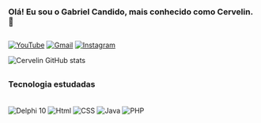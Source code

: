### Olá! Eu sou o Gabriel Candido, mais conhecido como Cervelin. 👋
##
[![YouTube](https://img.shields.io/badge/YouTube-FF0000?style=for-the-badge&logo=youtube&logoColor=white)](https://www.youtube.com/channel/UCGYY-ys9SjztD_mMjvNYWrg)
[![Gmail](https://img.shields.io/badge/Gmail-D14836?style=for-the-badge&logo=gmail&logoColor=white
)](gabriel.antonio.candido@gmail.com)
[![Instagram](https://img.shields.io/badge/Instagram-E4405F?style=for-the-badge&logo=instagram&logoColor=white)](https://www.instagram.com/cerve048/)

![Cervelin GitHub stats](https://github-readme-stats.vercel.app/api?username=Cervel1n&show_icons=true&theme=tokyonight)
##
### Tecnologia estudadas

<div style="dysplay: inline_block"><br/>
<img align="center" alt="Delphi 10" src="https://img.shields.io/badge/Delphi_RAD_Studio-B22222?style=for-the-badge&logo=delphi&logoColor=white"/>
<img align="center" alt="Html" src="https://img.shields.io/badge/HTML-239120?style=for-the-badge&logo=html5&logoColor=white"/>
<img align="center" alt="CSS" src="https://img.shields.io/badge/CSS-239120?&style=for-the-badge&logo=css3&logoColor=white"/>
<img align="center" alt="Java" src="https://img.shields.io/badge/Java-ED8B00?style=for-the-badge&logo=openjdk&logoColor=white"/>
<img align="center" alt="PHP" src="https://img.shields.io/badge/PHP-777BB4?style=for-the-badge&logo=php&logoColor=white"/>
</div>

<!--![snake gif](https://github.com/Cervel1n/Cervel1n/blob/output/github-contribution-grid-snake.svg)-->
